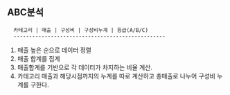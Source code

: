 ## ABC분석
```
  카테고리 | 매출 | 구성비 | 구성비누계 | 등급(A/B/C)
  -------------------------------------------------
```

1. 매출 높은 순으로 데이터 정렬
2. 매출 합계를 집계
3. 매출합계를 기반으로 각 데이터가 차지하는 비율 계산.
4. 카테고리 매출과 해당시점까지의 누계를 따로 계산하고 총매출로 나누어 구성비 누계를 구한다.

